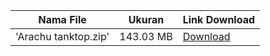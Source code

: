| Nama File | Ukuran | Link Download |
| --------- | ------ | ------------- |
| 'Arachu tanktop.zip' | 143.03 MB | [Download](https://github.com/) |
